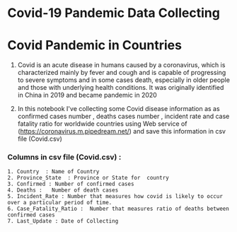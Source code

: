 # Covid-19 Pandemic Data Collecting
# Covid Pandemic in Countries

1. Covid is an acute disease in humans caused by a coronavirus, which is characterized mainly by fever and cough and is capable of progressing to severe symptoms and in some cases death, especially in older people and those with underlying health conditions. It was originally identified in China in 2019 and became pandemic in 2020

2. In this notebook I've collecting some Covid disease information as as confirmed cases number , deaths cases number , incident rate and case fatality ratio for worldwide countries using Web service of (https://coronavirus.m.pipedream.net/) and save this information in csv file (Covid.csv)

###  Columns in csv file (Covid.csv) :
    1. Country  : Name of Country 
    2. Province_State  : Province or State for  country
    3. Confirmed : Number of confirmed cases  
    4. Deaths :   Number of death cases
    5. Incident_Rate : Number that measures how covid is likely to occur over a particular period of time.
    6. Case_Fatality_Ratio :  Number that measures ratio of deaths between confirmed cases 
    7. Last_Update : Date of Collecting
